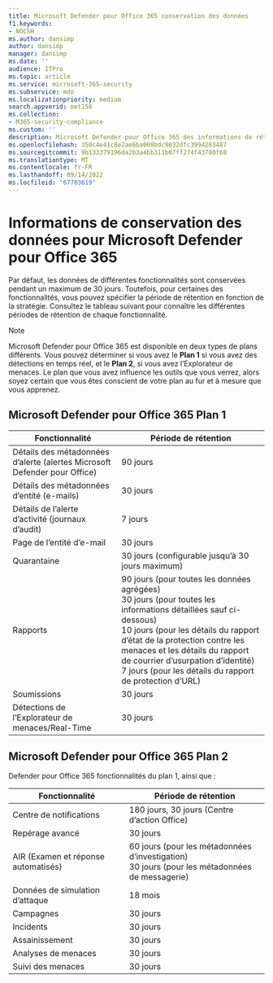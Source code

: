 ```yaml
---
title: Microsoft Defender pour Office 365 conservation des données
f1.keywords:
- NOCSH
ms.author: dansimp
author: dansimp
manager: dansimp
ms.date: ''
audience: ITPro
ms.topic: article
ms.service: microsoft-365-security
ms.subservice: mdo
ms.localizationpriority: medium
search.appverid: met150
ms.collection:
- M365-security-compliance
ms.custom: ''
description: Microsoft Defender pour Office 365 des informations de rétention des donnéesThreat Explorer/ détections de Real-Time
ms.openlocfilehash: 350c4e41c8e2ae6ba008bdc9032dfc3994203487
ms.sourcegitcommit: 9b133379196da2b3a4bb311b07ff274f43780f68
ms.translationtype: MT
ms.contentlocale: fr-FR
ms.lasthandoff: 09/14/2022
ms.locfileid: "67703619"
---
```

# <a name="data-retention-information-for-microsoft-defender-for-office-365"></a>Informations de conservation des données pour Microsoft Defender pour Office 365

Par défaut, les données de différentes fonctionnalités sont conservées pendant un maximum de 30 jours. Toutefois, pour certaines des fonctionnalités, vous pouvez spécifier la période de rétention en fonction de la stratégie. Consultez le tableau suivant pour connaître les différentes périodes de rétention de chaque fonctionnalité.

> [!NOTE]
> Microsoft Defender pour Office 365 est disponible en deux types de plans différents. Vous pouvez déterminer si vous avez le **Plan 1** si vous avez des détections en temps réel, et le **Plan 2**, si vous avez l’Explorateur de menaces. Le plan que vous avez influence les outils que vous verrez, alors soyez certain que vous êtes conscient de votre plan au fur et à mesure que vous apprenez.

## <a name="defender-for-office-365-plan-1"></a>Microsoft Defender pour Office 365 Plan 1

|Fonctionnalité|Période de rétention|
|---|---|
|Détails des métadonnées d’alerte (alertes Microsoft Defender pour Office) | 90 jours |
|Détails des métadonnées d’entité (e-mails) | 30 jours |
|Détails de l’alerte d’activité (journaux d’audit) | 7 jours |
|Page de l’entité d’e-mail | 30 jours |
|Quarantaine | 30 jours (configurable jusqu’à 30 jours maximum) |
|Rapports | 90 jours (pour toutes les données agrégées) <br>30 jours (pour toutes les informations détaillées sauf ci-dessous) <br> 10 jours (pour les détails du rapport d’état de la protection contre les menaces et les détails du rapport de courrier d’usurpation d’identité) <br> 7 jours (pour les détails du rapport de protection d’URL) <br>
|Soumissions | 30 jours |
|Détections de l’Explorateur de menaces/Real-Time | 30 jours |

## <a name="defender-for-office-365-plan-2"></a>Microsoft Defender pour Office 365 Plan 2

Defender pour Office 365 fonctionnalités du plan 1, ainsi que :

|Fonctionnalité|Période de rétention|
|---|---|
|Centre de notifications | 180 jours, 30 jours (Centre d’action Office)   |
|Repérage avancé | 30 jours |
|AIR (Examen et réponse automatisés) | 60 jours (pour les métadonnées d’investigation)<br> 30 jours (pour les métadonnées de messagerie)  |
|Données de simulation d’attaque | 18 mois |
|Campagnes | 30 jours |
|Incidents | 30 jours|
|Assainissement | 30 jours |
|Analyses de menaces | 30 jours |
|Suivi des menaces | 30 jours |
